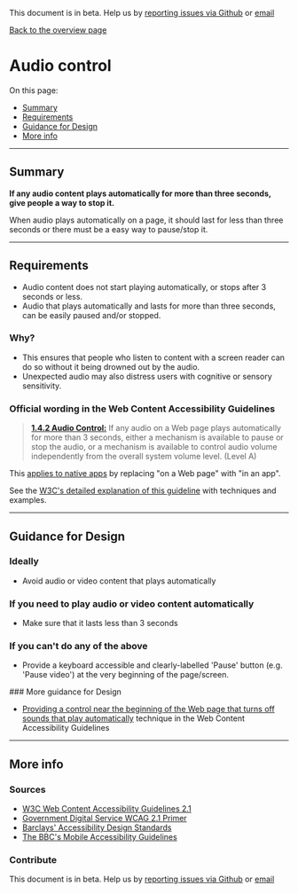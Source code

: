 This document is in beta. Help us by [reporting issues via Github](https://github.com/theappbusiness/accessibility-guidelines) or [email](mailto:jeanfrancois@theappbusiness.com)

[Back to the overview page](./../index.html)

# Audio control

On this page:
* [Summary](#summary)
* [Requirements](#requirements)
* [Guidance for Design](#guidance-for-design)
* [More info](#more-info)

---

## Summary

**If any audio content plays automatically for more than three seconds, give people a way to stop it.**

When audio plays automatically on a page, it should last for less than three seconds or there must be a easy way to pause/stop it.

---

## Requirements

* Audio content does not start playing automatically, or stops after 3 seconds or less.
* Audio that plays automatically and lasts for more than three seconds, can be easily paused and/or stopped.

### Why?

* This ensures that people who listen to content with a screen reader can do so without it being drowned out by the audio.
* Unexpected audio may also distress users with cognitive or sensory sensitivity.

### Official wording in the Web Content Accessibility Guidelines

> [**1.4.2 Audio Control:**](https://www.w3.org/TR/UNDERSTANDING-WCAG20/visual-audio-contrast-dis-audio.html) If any audio on a Web page plays automatically for more than 3 seconds, either a mechanism is available to pause or stop the audio, or a mechanism is available to control audio volume independently from the overall system volume level. (Level A)

This [applies to native apps](https://www.w3.org/TR/wcag2ict/#visual-audio-contrast-dis-audio) by replacing "on a Web page" with "in an app".

See the [W3C's detailed explanation of this guideline](https://www.w3.org/TR/UNDERSTANDING-WCAG20/visual-audio-contrast-dis-audio.html) with techniques and examples.

---

## Guidance for Design

### Ideally

* Avoid audio or video content that plays automatically

### If you need to play audio or video content automatically

* Make sure that it lasts less than 3 seconds

### If you can't do any of the above

* Provide a keyboard accessible and clearly-labelled 'Pause' button (e.g. 'Pause video') at the very beginning of the page/screen.

### More guidance for Design

* [Providing a control near the beginning of the Web page that turns off sounds that play automatically](https://www.w3.org/TR/WCAG20-TECHS/G170.html) technique in the Web Content Accessibility Guidelines

---

## More info

### Sources

* [W3C Web Content Accessibility Guidelines 2.1](https://www.w3.org/TR/WCAG21/)
* [Government Digital Service WCAG 2.1 Primer](https://alphagov.github.io/wcag-primer/)
* [Barclays' Accessibility Design Standards](https://home.barclays/who-we-are/our-suppliers/our-requirements-of-external-suppliers/)
* [The BBC's Mobile Accessibility Guidelines](https://www.bbc.co.uk/guidelines/futuremedia/accessibility/mobile/summary)

### Contribute

This document is in beta. Help us by [reporting issues via Github](https://github.com/theappbusiness/accessibility-guidelines) or [email](mailto:jeanfrancois@theappbusiness.com)